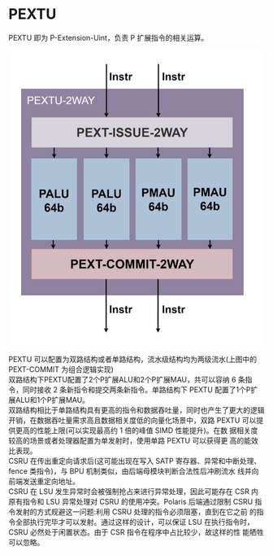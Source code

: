 # PEXTU

PEXTU 即为 P-Extension-Uint，负责 P 扩展指令的相关运算。

![image.png](https://github.com/CallWoa/OpenBPU2-doc/blob/master/image/PEXTU.png?raw=true)

PEXTU 可以配置为双路结构或者单路结构，流水级结构均为两级流水(上图中的 PEXT-COMMIT 为组合逻辑实现) <br />双路结构下PEXTU配置了2个P扩展ALU和2个P扩展MAU，共可以容纳 6 条指令，同时接收 2 条新指令和提交两条新指令。单路结构下 PEXTU 配置了1个P扩展ALU和1个P扩展MAU。 <br />双路结构相比于单路结构具有更高的指令和数据吞吐量，同时也产生了更大的逻辑开销，在数据吞吐量需求高且数据相关度低的向量化场景中，双路 PEXTU 可以提供更高的性能上限(可以实现最高约 1 倍的峰值 SIMD 性能提升)。在数 据相关度较高的场景或者处理器配置为单发射时，使用单路 PEXTU 可以获得更 高的能效比表现。 <br />CSRU 在传出重定向请求后(这可能出现在写入 SATP 寄存器、异常和中断处理、fence 类指令)，与 BPU 机制类似，由后端母模块判断合法性后冲刷流水 线并向前端发送重定向地址。 <br />CSRU 在 LSU 发生异常时会被强制抢占来进行异常处理，因此可能存在 CSR 内原有指令和 LSU 异常处理对 CSRU 的使用冲突。Polaris 后端通过限制 CSRU 指令发射的方式规避这一问题:利用 CSRU 处理的指令必须阻塞，直到在它之前 的指令全部执行完毕才可以发射。通过这样的设计，可以保证 LSU 在执行指令时，CSRU 必然处于闲置状态。由于 CSR 指令在程序中占比较少，故这样的性 能牺牲可以忽略。
